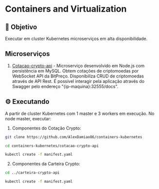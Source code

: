 # Containers and Virtualization

## 🎯 Objetivo

Executar em cluster Kubernetes microserviços em alta disponibilidade. 

## Microserviços 

1. [Cotacao-crypto-api](https://github.com/AlexDamiao86/trabalho-microservices/tree/main/cotacao-crypto-api) - Microserviço desenvolvido em Node.js com persistência em MySQL. Obtem cotações de criptomoedas por WebSocket API da BitPreço. Disponibiliza CRUD de criptomoedas através de API Rest. É possível interagir pela aplicação através do Swagger pelo endereço "{ip-maquina}:32555/docs".

## ⚙️ Executando

A partir de cluster Kubernetes com 1 master e 3 workers em execução. No node master, executar:

1. Componentes do Cotação Crypto:

```bash
git clone https://github.com/AlexDamiao86/containers-kubernetes
```
```bash
cd containers-kubernetes/cotacao-crypto-api 
```
```bash
kubectl create -f manifest.yaml
```

2. Componentes da Carteira Crypto: 

```bash
cd ../carteira-crypto-api
```
```bash
kubectl create -f manifest.yaml
```

